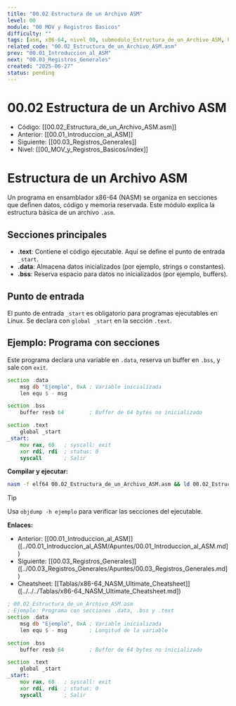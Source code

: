 ```yaml
---
title: "00.02 Estructura de un Archivo ASM"
level: 00
module: "00 MOV y Registros Basicos"
difficulty: ""
tags: [asm, x86-64, nivel_00, submodulo_Estructura_de_un_Archivo_ASM, hacking]
related_code: "00.02_Estructura_de_un_Archivo_ASM.asm"
prev: "00.01_Introduccion_al_ASM"
next: "00.03_Registros_Generales"
created: "2025-06-27"
status: pending
---
```


# 00.02 Estructura de un Archivo ASM

- Código: [[00.02_Estructura_de_un_Archivo_ASM.asm]]  
- Anterior: [[00.01_Introduccion_al_ASM]]  
- Siguiente: [[00.03_Registros_Generales]]  
- Nivel: [[00_MOV_y_Registros_Basicos/index]]  


# Estructura de un Archivo ASM

Un programa en ensamblador x86-64 (NASM) se organiza en secciones que definen datos, código y memoria reservada. Este módulo explica la estructura básica de un archivo `.asm`.

## Secciones principales
- **.text**: Contiene el código ejecutable. Aquí se define el punto de entrada `_start`.
- **.data**: Almacena datos inicializados (por ejemplo, strings o constantes).
- **.bss**: Reserva espacio para datos no inicializados (por ejemplo, buffers).

## Punto de entrada
El punto de entrada `_start` es obligatorio para programas ejecutables en Linux. Se declara con `global _start` en la sección `.text`.

## Ejemplo: Programa con secciones
Este programa declara una variable en `.data`, reserva un buffer en `.bss`, y sale con `exit`.

```asm
section .data
    msg db "Ejemplo", 0xA ; Variable inicializada
    len equ $ - msg

section .bss
    buffer resb 64        ; Buffer de 64 bytes no inicializado

section .text
    global _start
_start:
    mov rax, 60   ; syscall: exit
    xor rdi, rdi  ; status: 0
    syscall       ; Salir
```

**Compilar y ejecutar:**
```bash
nasm -f elf64 00.02_Estructura_de_un_Archivo_ASM.asm && ld 00.02_Estructura_de_un_Archivo_ASM.o -o ejemplo && ./ejemplo
```

> [!TIP]
> Usa `objdump -h ejemplo` para verificar las secciones del ejecutable.

**Enlaces:**
- Anterior: [[00.01_Introduccion_al_ASM]] ([../00.01_Introduccion_al_ASM/Apuntes/00.01_Introduccion_al_ASM.md])
- Siguiente: [[00.03_Registros_Generales]] ([../00.03_Registros_Generales/Apuntes/00.03_Registros_Generales.md])
- Cheatsheet: [[Tablas/x86-64_NASM_Ultimate_Cheatsheet]] ([../../../Tablas/x86-64_NASM_Ultimate_Cheatsheet.md])

```asm
; 00.02_Estructura_de_un_Archivo_ASM.asm
; Ejemplo: Programa con secciones .data, .bss y .text
section .data
    msg db "Ejemplo", 0xA ; Variable inicializada
    len equ $ - msg       ; Longitud de la variable

section .bss
    buffer resb 64        ; Buffer de 64 bytes no inicializado

section .text
    global _start
_start:
    mov rax, 60   ; syscall: exit
    xor rdi, rdi  ; status: 0
    syscall       ; Salir
```